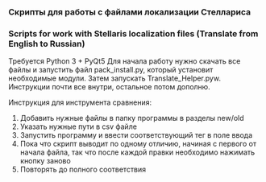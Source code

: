 ### Скрипты для работы с файлами локализации Стеллариса
### Scripts for work with Stellaris localization files (Translate from English to Russian)

Требуется Python 3 + PyQt5
Для начала работу нужно скачать все файлы и запустить файл pack_install.py, который установит необходимые модули.
Затем запускать Translate_Helper.pyw.
Инструкции почти все внутри, остальное потом дополню.

Инструкция для инструмента сравнения:
1) Добавить нужные файлы в папку программы в разделы new/old
2) Указать нужные пути в csv файле 
3) Запустить программу и ввести соответствующий тег в поле ввода
4) Пока что скрипт выводит по одному отличию, начиная с первого от начала файла, так что после каждой правки необходимо нажимать кнопку заново
5) Повторять до полного соответствия
